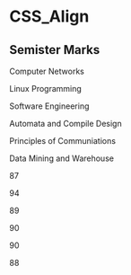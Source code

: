 # CSS_Align

<html>
<head>
<style>
.center {
  padding: 70px 0;
  border: 3px solid green;
}
</style>
</head>
<body>

<h2>Semister Marks</h2>


<div class="left">
  <p>Computer Networks</p>
  <p>Linux Programming</p>
  <p>Software Engineering</p>
  <p>Automata and Compile Design</p>
  <p>Principles of Communiations</p>
  <p>Data Mining and Warehouse</p> 
</div>

<div class="right">
  <p>87</p>
  <p>94</p>
  <p>89</p>
  <p>90</p>
  <p>90</p>
  <p>88</p>
</div>
</body>
</html>
